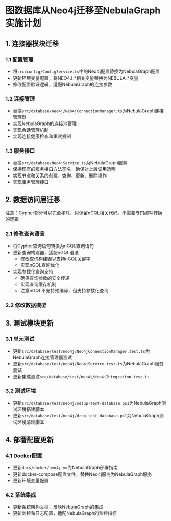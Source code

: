 # 图数据库从Neo4j迁移至NebulaGraph实施计划

## 1. 连接器模块迁移

### 1.1 配置管理
- 将`src/config/ConfigService.ts`中的Neo4j配置替换为NebulaGraph配置
- 更新环境变量配置，将NEO4J_*相关变量替换为NEBULA_*变量
- 修改配置验证逻辑，适配NebulaGraph的连接参数

### 1.2 连接管理
- 替换`src/database/neo4j/Neo4jConnectionManager.ts`为NebulaGraph连接管理器
- 实现NebulaGraph的连接池管理
- 实现会话管理机制
- 实现连接健康检查和重试机制

### 1.3 服务接口
- 替换`src/database/Neo4jService.ts`为NebulaGraph服务
- 保持现有的服务接口方法签名，确保对上层调用透明
- 实现节点和关系的创建、查询、更新、删除操作
- 实现事务管理接口

## 2. 数据访问层迁移

注意：Cypher部分可以完全移除，只保留nGQL相关代码。不需要专门编写转换的逻辑

### 2.1 修改查询语言
- 将Cypher查询语句转换为nGQL查询语句
- 更新查询构建器，适配nGQL语法
  - 修改查询构建器以支持nGQL关键字
  - 实现nGQL查询优化
- 实现参数化查询支持
  - 确保查询参数的安全传递
  - 实现查询缓存机制
  - 注意nGQL不支持预编译，但支持参数化查询

### 2.2 修改数据模型

## 3. 测试模块更新

### 3.1 单元测试
- 更新`src/database/test/neo4j/Neo4jConnectionManager.test.ts`为NebulaGraph连接管理器测试
- 更新`src/database/test/neo4j/Neo4jService.test.ts`为NebulaGraph服务测试
- 更新集成测试`src/database/test/neo4j/Neo4jIntegration.test.ts`

### 3.2 测试环境
- 更新`src/database/test/neo4j/setup-test-database.ps1`为NebulaGraph测试环境搭建脚本
- 更新`src/database/test/neo4j/drop-test-database.ps1`为NebulaGraph测试环境清理脚本

## 4. 部署配置更新

### 4.1 Docker配置
- 更新`docs/docker/neo4j.md`为NebulaGraph部署指南
- 更新docker-compose配置文件，替换Neo4j服务为NebulaGraph服务
- 更新环境变量配置

### 4.2 系统集成
- 更新系统架构文档，反映NebulaGraph的集成
- 更新监控和日志配置，适配NebulaGraph的监控指标